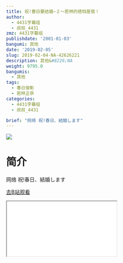 ```yaml
---
title: 祝!春日要结婚~２～若林的搭档是我！
author:
  - 4431字幕组
  - 叔叔_4431
zmz: 4431字幕组
publishdate: '2001-01-03'
bangumi: 其他
date: '2019-02-05'
slug: 2019-02-04-NA-42626221
description: 其他&#8226;NA
weight: 9795.0
bangumis:
  - 其他
tags:
  - 春日俊彰
  - 若林正恭
categories:
  - 4431字幕组
  - 叔叔_4431

brief: "网络 祝!春日、結婚します"
---
```

![](https://i.imgur.com/Uk9FUp8.jpg)
# 简介  
网络
祝!春日、結婚します  

[去B站观看](https://www.bilibili.com/video/av42626221/)
<div class ="resp-container"><iframe class="testiframe" src="//player.bilibili.com/player.html?aid=42626221"", scrolling="no", allowfullscreen="true" > </iframe></div> 

